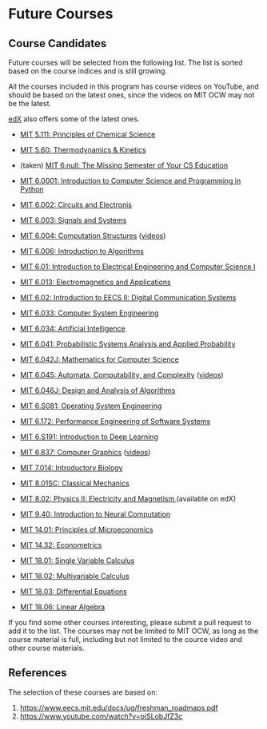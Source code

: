 # Future Courses
## Course Candidates
Future courses will be selected from the following list. The list is sorted based on the course indices and is still growing.

All the courses included in this program has course videos on YouTube, and should be based on the latest ones, since the videos on MIT OCW may not be the latest. 

[edX](https://www.edx.org/search?q=mit&tab=course) also offers some of the latest ones.

- [MIT 5.111: Principles of Chemical Science](https://ocw.mit.edu/courses/chemistry/5-111sc-principles-of-chemical-science-fall-2014/)

- [MIT 5.60: Thermodynamics & Kinetics](https://ocw.mit.edu/courses/chemistry/5-60-thermodynamics-kinetics-spring-2008/)

- (taken) [MIT 6.null: The Missing Semester of Your CS Education](https://missing.csail.mit.edu/)

- [MIT 6.0001: Introduction to Computer Science and Programming in Python](https://ocw.mit.edu/courses/electrical-engineering-and-computer-science/6-0001-introduction-to-computer-science-and-programming-in-python-fall-2016/)

- [MIT 6.002: Circuits and Electronis](https://ocw.mit.edu/courses/electrical-engineering-and-computer-science/6-002-circuits-and-electronics-spring-2007/)

- [MIT 6.003: Signals and Systems](https://ocw.mit.edu/courses/electrical-engineering-and-computer-science/6-003-signals-and-systems-fall-2011/)

- [MIT 6.004: Computation Structures](https://ocw.mit.edu/courses/electrical-engineering-and-computer-science/6-004-computation-structures-spring-2017/) ([videos](https://www.youtube.com/playlist?list=PLFWOAVGUwpKqIcm0vCEEa-D8Be7GDHxuS))

- [MIT 6.006: Introduction to Algorithms](https://ocw.mit.edu/courses/electrical-engineering-and-computer-science/6-006-introduction-to-algorithms-fall-2011/)

- [MIT 6.01: Introduction to Electrical Engineering and Computer Science I](https://ocw.mit.edu/courses/electrical-engineering-and-computer-science/6-01sc-introduction-to-electrical-engineering-and-computer-science-i-spring-2011/)

- [MIT 6.013: Electromagnetics and Applications](https://ocw.mit.edu/courses/electrical-engineering-and-computer-science/6-013-electromagnetics-and-applications-spring-2009/)

- [MIT 6.02: Introduction to EECS II: Digital Communication Systems](https://ocw.mit.edu/courses/electrical-engineering-and-computer-science/6-02-introduction-to-eecs-ii-digital-communication-systems-fall-2012/)

- [MIT 6.033: Computer System Engineering](https://ocw.mit.edu/courses/electrical-engineering-and-computer-science/6-033-computer-system-engineering-spring-2018/)

- [MIT 6.034: Artificial Intelligence](https://ocw.mit.edu/courses/electrical-engineering-and-computer-science/6-034-artificial-intelligence-fall-2010/)

- [MIT 6.041: Probabilistic Systems Analysis and Applied Probability](https://ocw.mit.edu/courses/electrical-engineering-and-computer-science/6-041sc-probabilistic-systems-analysis-and-applied-probability-fall-2013/)

- [MIT 6.042J: Mathematics for Computer Science](https://ocw.mit.edu/courses/electrical-engineering-and-computer-science/6-042j-mathematics-for-computer-science-spring-2015/index.htm)

- [MIT 6.045: Automata, Computability, and Complexity](https://ocw.mit.edu/courses/electrical-engineering-and-computer-science/6-045j-automata-computability-and-complexity-spring-2011/) ([videos](https://www.youtube.com/playlist?list=PLmUkKyGlHupqtANK5Pmo1gjLlmW1pF1q7))

- [MIT 6.046J: Design and Analysis of Algorithms](https://ocw.mit.edu/courses/electrical-engineering-and-computer-science/6-046j-design-and-analysis-of-algorithms-spring-2015/)

- [MIT 6.S081: Operating System Engineering](https://pdos.csail.mit.edu/6.S081/2020/schedule.html)

- [MIT 6.172: Performance Engineering of Software Systems](https://ocw.mit.edu/courses/electrical-engineering-and-computer-science/6-172-performance-engineering-of-software-systems-fall-2018/)

- [MIT 6.S191: Introduction to Deep Learning](http://introtodeeplearning.com/)

- [MIT 6.837: Computer Graphics](https://ocw.mit.edu/courses/electrical-engineering-and-computer-science/6-837-computer-graphics-fall-2012/) ([videos](https://www.youtube.com/playlist?list=PLQ3UicqQtfNuKZjdA3fY1_X9gXn13JLlW))

- [MIT 7.014: Introductory Biology](https://ocw.mit.edu/courses/biology/7-014-introductory-biology-spring-2005/)

- [MIT 8.01SC: Classical Mechanics](https://ocw.mit.edu/courses/physics/8-01sc-classical-mechanics-fall-2016/)

- [MIT 8.02: Physics II: Electricity and Magnetism
](https://ocw.mit.edu/courses/physics/8-02-physics-ii-electricity-and-magnetism-spring-2007/) (available on edX)

- [MIT 9.40: Introduction to Neural Computation](https://ocw.mit.edu/courses/brain-and-cognitive-sciences/9-40-introduction-to-neural-computation-spring-2018/index.htm)

- [MIT 14.01: Principles of Microeconomics](https://ocw.mit.edu/courses/economics/14-01sc-principles-of-microeconomics-fall-2011/)

- [MIT 14.32: Econometrics](https://ocw.mit.edu/courses/economics/14-32-econometrics-spring-2007/)

- [MIT 18.01: Single Variable Calculus](https://ocw.mit.edu/courses/mathematics/18-01sc-single-variable-calculus-fall-2010/)

- [MIT 18.02: Multivariable Calculus](https://ocw.mit.edu/courses/mathematics/18-02sc-multivariable-calculus-fall-2010/)

- [MIT 18.03: Differential Equations](https://ocw.mit.edu/courses/mathematics/18-03sc-differential-equations-fall-2011/)

- [MIT 18.06: Linear Algebra](https://ocw.mit.edu/courses/mathematics/18-06sc-linear-algebra-fall-2011/)


If you find some other courses interesting, please submit a pull request to add it to the list. The courses may not be limited to MIT OCW, as long as the course material is full, including but not limited to the cource video and other course materials.

## References
The selection of these courses are based on:
1. https://www.eecs.mit.edu/docs/ug/freshman_roadmaps.pdf
2. https://www.youtube.com/watch?v=piSLobJfZ3c
